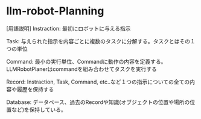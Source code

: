 # llm-robot-Planning


[用語説明]
Instraction:
    最初にロボットに与える指示

Task:
    与えられた指示を内容ごとに複数のタスクに分解する。タスクとはその１つの単位

Command: 
    最小の実行単位、Commandに動作の内容を定義する。
    LLMRobotPlanerはcommandを組み合わせてタスクを実行する

Record: 
    Instraction, Task, Command, etc..など１つの指示についての全ての内容や履歴を保持する

Database:
    データベース、過去のRecordや知識(オブジェクトの位置や場所の位置など)を保持している。









